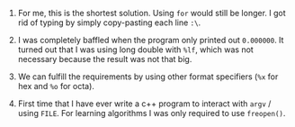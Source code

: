 01. For me, this is the shortest solution. Using `for` would still be longer. I got rid of typing by simply copy-pasting each line `:\`. 

03. I was completely baffled when the program only printed out `0.000000`. It turned out that I was using long double with `%lf`, which was not necessary because the result was not that big.

05. We can fulfill the requirements by using other format specifiers (`%x` for hex and `%o` for octa).

10. First time that I have ever write a c++ program to interact with `argv` / using `FILE`. For learning algorithms I was only required to use `freopen()`.
